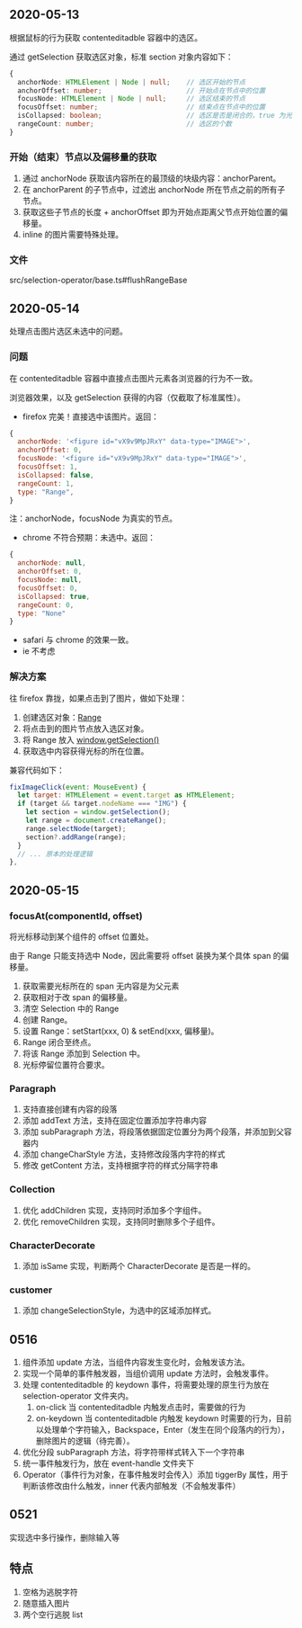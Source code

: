 ## 2020-05-13

根据鼠标的行为获取 contenteditadble 容器中的选区。

通过 getSelection 获取选区对象，标准 section 对象内容如下：

```typescript
{
  anchorNode: HTMLElement | Node | null;    // 选区开始的节点
  anchorOffset: number;                     // 开始点在节点中的位置
  focusNode: HTMLElement | Node | null;     // 选区结束的节点
  focusOffset: number;                      // 结束点在节点中的位置
  isCollapsed: boolean;                     // 选区是否是闭合的，true 为光标，false 为选区
  rangeCount: number;                       // 选区的个数
}
```

### 开始（结束）节点以及偏移量的获取

1. 通过 anchorNode 获取该内容所在的最顶级的块级内容：anchorParent。
2. 在 anchorParent 的子节点中，过滤出 anchorNode 所在节点之前的所有子节点。
3. 获取这些子节点的长度 + anchorOffset 即为开始点距离父节点开始位置的偏移量。
4. inline 的图片需要特殊处理。

### 文件

src/selection-operator/base.ts#flushRangeBase

## 2020-05-14

处理点击图片选区未选中的问题。

### 问题

在 contenteditadble 容器中直接点击图片元素各浏览器的行为不一致。

浏览器效果，以及 getSelection 获得的内容（仅截取了标准属性）。

- firefox 完美！直接选中该图片。返回：

```javascript
{
  anchorNode: '<figure id="vX9v9MpJRxY" data-type="IMAGE">',
  anchorOffset: 0,
  focusNode: '<figure id="vX9v9MpJRxY" data-type="IMAGE">',
  focusOffset: 1,
  isCollapsed: false,
  rangeCount: 1,
  type: "Range",
}
```
注：anchorNode，focusNode 为真实的节点。

- chrome 不符合预期：未选中。返回：

```javascript
{
  anchorNode: null,
  anchorOffset: 0,
  focusNode: null,
  focusOffset: 0,
  isCollapsed: true,
  rangeCount: 0,
  type: "None"
}
```

- safari 与 chrome 的效果一致。
- ie 不考虑

### 解决方案

往 firefox 靠拢，如果点击到了图片，做如下处理：

1. 创建选区对象：[Range](https://developer.mozilla.org/zh-CN/docs/Web/API/Range/Range)
2. 将点击到的图片节点放入选区对象。
3. 将 Range 放入 [window.getSelection()](https://developer.mozilla.org/zh-CN/docs/Web/API/Selection)
4. 获取选中内容获得光标的所在位置。

兼容代码如下：

```javascript
fixImageClick(event: MouseEvent) {
  let target: HTMLElement = event.target as HTMLElement;
  if (target && target.nodeName === "IMG") {
    let section = window.getSelection();
    let range = document.createRange();
    range.selectNode(target);
    section?.addRange(range);
  }
  // ... 原本的处理逻辑
},
```

## 2020-05-15

### focusAt(componentId, offset)

将光标移动到某个组件的 offset 位置处。

由于 Range 只能支持选中 Node，因此需要将 offset 装换为某个具体 span 的偏移量。

1. 获取需要光标所在的 span 无内容是为父元素
2. 获取相对于改 span 的偏移量。
3. 清空 Selection 中的 Range
4. 创建 Range。
5. 设置 Range：setStart(xxx, 0) & setEnd(xxx, 偏移量)。
6. Range 闭合至终点。
7. 将该 Range 添加到 Selection 中。
8. 光标停留位置符合要求。

### Paragraph

1. 支持直接创建有内容的段落
2. 添加 addText 方法，支持在固定位置添加字符串内容
3. 添加 subParagraph 方法，将段落依据固定位置分为两个段落，并添加到父容器内
4. 添加 changeCharStyle 方法，支持修改段落内字符的样式
5. 修改 getContent 方法，支持根据字符的样式分隔字符串

### Collection

1. 优化 addChildren 实现，支持同时添加多个字组件。
2. 优化 removeChildren 实现，支持同时删除多个子组件。

### CharacterDecorate

1. 添加 isSame 实现，判断两个 CharacterDecorate 是否是一样的。

### customer

1. 添加 changeSelectionStyle，为选中的区域添加样式。

## 0516

1. 组件添加 update 方法，当组件内容发生变化时，会触发该方法。
2. 实现一个简单的事件触发器，当组价调用 update 方法时，会触发事件。
3. 处理 contenteditadble 的 keydown 事件，将需要处理的原生行为放在 selection-operator 文件夹内。
   1. on-click 当 contenteditadble 内触发点击时，需要做的行为
   2. on-keydown 当 contenteditadble 内触发 keydown 时需要的行为，目前以处理单个字符输入，Backspace，Enter（发生在同个段落内的行为），删除图片的逻辑（待完善）。
4. 优化分段 subParagraph 方法，将字符带样式转入下一个字符串
5. 统一事件触发行为，放在 event-handle 文件夹下
6. Operator（事件行为对象，在事件触发时会传入）添加 tiggerBy 属性，用于判断该修改由什么触发，inner 代表内部触发（不会触发事件）

## 0521

实现选中多行操作，删除输入等


## 特点

1. 空格为逃脱字符
2. 随意插入图片
3. 两个空行逃脱 list